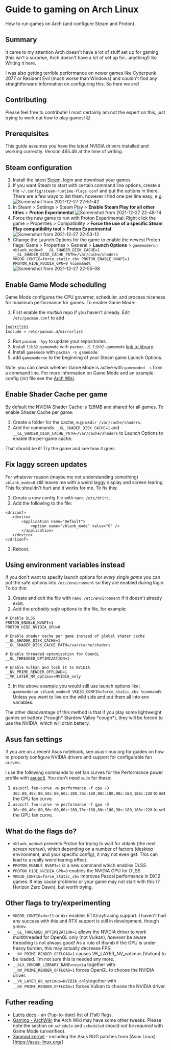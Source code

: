 # Guide to gaming on Arch Linux 
How to run games on Arch (and configure Steam and Proton).

## Summary
It came to my attention Arch doesn't have a lot of stuff set up for gaming (this isn't a surprise, Arch doesn't have a lot of set up for...anything!) So Writing it here.

I was also getting terrible performance on newer games like Cyberpunk 2077 or Resident Evil (much worse than Windows) and couldn't find any straightforward information on configuring this. So here we are!

## Contributing
Please feel free to contribute! I most certainly am not the expert on this, just trying to work out how to play games! 😊

## Prerequisites
This guide assumes you have the latest NVIDIA drivers installed and working correctly. Version 495.46 at the time of writing.

## Steam configuration
1. Install the latest [Steam](https://archlinux.org/packages/multilib/x86_64/steam/), login and download your games
2. If you want Steam to start with certain command line options, create a file `~/.config/steam-runtime-flags.conf` and put the options in there. There are a few ways to list them, however I find one per line easy, e.g:![Screenshot from 2021-12-27 22-51-42](https://user-images.githubusercontent.com/3295286/147530918-11996753-b1c4-443a-bda2-e18ed550c519.png)
3. In Steam > Settings > Steam Play > **Enable Steam Play for all other titles** > **Proton Experimental** ![Screenshot from 2021-12-27 22-48-14](https://user-images.githubusercontent.com/3295286/147529249-29eb8927-abf3-4fba-b092-6fa8a0f66c39.png)
4. Force the new game to run with Proton Experimental: Right click the game > Properties > Compatibility > **Force the use of a specific Steam Play compatibility tool** > **Proton Experimental** ![Screenshot from 2021-12-27 22-53-12](https://user-images.githubusercontent.com/3295286/147529496-fc4e14c3-1a7b-4ef8-9211-6cbf09e14236.png)
5. Change the Launch Options for the game to enable the newest Proton flags: Game > Properties > General > **Launch Options** > `gamemoderun vblank_mode=0 __GL_SHADER_DISK_CACHE=1 __GL_SHADER_DISK_CACHE_PATH=/var/cache/shaders VKD3D_CONFIG=force_static_cbv PROTON_ENABLE_NVAPI=1 PROTON_HIDE_NVIDIA_GPU=0 %command%`![Screenshot from 2021-12-27 22-55-08](https://user-images.githubusercontent.com/3295286/147529599-6fbb0362-4527-4009-b6f7-13161e4df57c.png)

## Enable Game Mode scheduling
Game Mode configures the CPU governer, scheduler, and process niceness for maximum performance for games. To enable Game Mode:

1. First enable the _multilib_ repo if you haven't already. Edit `/etc/pacman.conf` to add

```
[multilib]
Include = /etc/pacman.d/mirrorlist
```
2. Run `pacman -Syy` to update your repositories.
3. Install `lib32-gamemode` with `pacman -S lib32-gamemode` [link to library](https://github.com/FeralInteractive/gamemode).
4. Install `gamemode` with `pacman -S gamemode`.
5. add `gamemoderun` to the beginning of your Steam game Launch Options.

Note: you can check whether Game Mode is active with `gamemoded -s` from a command line. For more information on Game Mode and an example config (ini) file see the [Arch Wiki](https://wiki.archlinux.org/title/Gamemode).

## Enable Shader Cache per game
By default the NVIDIA Shader Cache is 128MB and shared for all games. To enable Shader Cache per game:

1. Create a folder for the cache, e.g: `mkdir /var/cache/shaders`.
2. Add the commands `__GL_SHADER_DISK_CACHE=1` and `__GL_SHADER_DISK_CACHE_PATH=/var/cache/shaders` to Launch Options to enable the per-game cache.

That should be it! Try the game and see how it goes.

## Fix laggy screen updates
For whatever reason (maybe me not understanding something) `vblank_mode=0` still leaves me with a weird laggy display and screen tearing. This fix shouldn't hurt and it works for me. To fix this:

1. Create a new config file with `nano /etc/drirc`.
2. Add the following to the file:

```
<driconf>
   <device>
       <application name="Default">
           <option name="vblank_mode" value="0" />
       </application>
   </device>
</driconf>
```
3. Reboot.

## Using environment variables instead
If you don't want to specify launch options for _every single game_ you can put the safe options into `/etc/environment` so they are enabled during login. To do this:

1. Create and edit the file with `nano /etc/environment` if it doesn't already exist.
2. Add the _probably safe_ options to the file, for example:

```
# Enable DLSS
PROTON_ENABLE_NVAPI=1
PROTON_HIDE_NVIDIA_GPU=0

# Enable shader cache per game instead of global shader cache
__GL_SHADER_DISK_CACHE=1
__GL_SHADER_DISK_CACHE_PATH=/var/cache/shaders

# Enable threaded optomisation for OpenGL
__GL_THREADED_OPTIMIZATION=1

# Enable Vulkan and lock it to NVIDIA
__NV_PRIME_RENDER_OFFLOAD=1
__VK_LAYER_NV_optimus=NVIDIA_only
```
3. In the above example you would still use launch options like: `gamemoderun vblank_mode=0 VKD3D_CONFIG=force_static_cbv %command%`. Unless you want to live on the wild side and put them all into env variables.

The other disadvantage of this method is that if you play some lightweight games on battery (\*cough\* Stardew Valley \*cough\*), they will be forced to use the NVIDIA, which will drain battery.

## Asus fan settings
If you are on a recent Asus notebook, see asus-linux.org for guides on how to properly configure NVIDIA drivers and support for configurable fan curves.

I use the following commands to set fan curves for the Performance power profile with [asusctl](https://gitlab.com/asus-linux/asusctl). You don't need `sudo` for these:

1. `asusctl fan-curve -m performance -f cpu -D 30c:80,40c:80,50c:80,60c:180,70c:180,80c:180,90c:180,180c:220` to set the CPU fan curve.
2. `asusctl fan-curve -m performance -f gpu -D 30c:80,40c:80,50c:80,60c:180,70c:180,80c:180,90c:180,180c:220` to set the GPU fan curve.

## What do the flags do?
- `vblank_mode=0` prevents Proton for trying to wait for vblank (the next screen redraw), which depending on a number of factors (desktop environment, and your specific config), it may not even get. This can lead to a really weird tearing effect.
- `PROTON_ENABLE_NVAPI=1` is a new command which enables DLSS.
- `PROTON_HIDE_NVIDIA_GPU=0` enables the NVIDIA GPU for DLSS.
- `VKD3D_CONFIG=force_static_cbv` improves Pascal performance in DX12 games. It may cause problems or your game may not start with this (?Horizon Zero Dawn), but worth trying.

## Other flags to try/experimenting
- `VKD3D_CONFIG=dxr11` or `dxr` enables RTX/raytracing support. I haven't had any success with this and RTX support is still in development, though ymmv.
- `__GL_THREADED_OPTIMIZATION=1` allows the NVIDIA driver to work multithreaded for OpenGL only (not Vulkan), _however_ be aware threading is not always good! As a rule of thumb if the GPU is under heavy burden, this may actually decrease FPS.
- `__NV_PRIME_RENDER_OFFLOAD=1` causes VK_LAYER_NV_optimus (Vulkan) to be loaded. I'm not sure this is needed any more.
- `__GLX_VENDOR_LIBRARY_NAME=nvidia` together with `__NV_PRIME_RENDER_OFFLOAD=1` forces OpenGL to choose the NVIDIA driver.
- `__VK_LAYER_NV_optimus=NVIDIA_only`together with `__NV_PRIME_RENDER_OFFLOAD=1` forces Vulkan to choose the NVIDIA driver.

## Futher reading
- [Lutris docs](https://github.com/lutris/docs/blob/master/Performance-Tweaks.md) - an (?up-to-date) list of (?all) flags.
- [Gaming - ArchWiki](https://wiki.archlinux.org/title/Gaming#Improving_performance) the Arch Wiki may have some other tweaks. Please note the section on `schedule` and `scheduled` should _not be required_ with Game Mode (unverified).
- [Xanmod kernel](https://github.com/arglebargle-arch/xanmod-rog-PKGBUILD) - including the Asus ROG patches from (Asus Linux)[https://asus-linux.org/]
